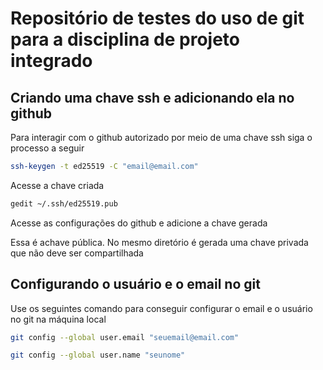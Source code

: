 # Repositório de testes do uso de git para a disciplina de projeto integrado

## Criando uma chave ssh e adicionando ela no github

Para interagir com o github autorizado por meio de uma chave ssh siga o processo a seguir

```bash
ssh-keygen -t ed25519 -C "email@email.com"
```

Acesse a chave criada

```bash
gedit ~/.ssh/ed25519.pub
```

Acesse as configurações do github e adicione a chave gerada

Essa é achave pública. No mesmo diretório é gerada uma chave privada que não deve ser compartilhada


## Configurando o usuário e o email no git

Use os seguintes comando para conseguir configurar o email e o usuário no git na máquina local

```bash
git config --global user.email "seuemail@email.com"
```

```bash
git config --global user.name "seunome"
```
